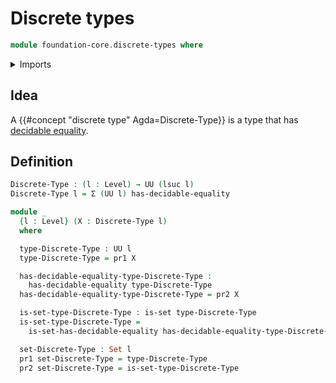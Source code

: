 # Discrete types

```agda
module foundation-core.discrete-types where
```

<details><summary>Imports</summary>

```agda
open import foundation.decidable-equality
open import foundation.dependent-pair-types
open import foundation.universe-levels

open import foundation-core.sets
```

</details>

## Idea

A {{#concept "discrete type" Agda=Discrete-Type}} is a type that has
[decidable equality](foundation.decidable-equality.md).

## Definition

```agda
Discrete-Type : (l : Level) → UU (lsuc l)
Discrete-Type l = Σ (UU l) has-decidable-equality

module _
  {l : Level} (X : Discrete-Type l)
  where

  type-Discrete-Type : UU l
  type-Discrete-Type = pr1 X

  has-decidable-equality-type-Discrete-Type :
    has-decidable-equality type-Discrete-Type
  has-decidable-equality-type-Discrete-Type = pr2 X

  is-set-type-Discrete-Type : is-set type-Discrete-Type
  is-set-type-Discrete-Type =
    is-set-has-decidable-equality has-decidable-equality-type-Discrete-Type

  set-Discrete-Type : Set l
  pr1 set-Discrete-Type = type-Discrete-Type
  pr2 set-Discrete-Type = is-set-type-Discrete-Type
```
